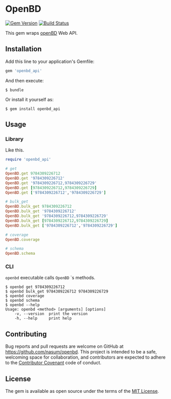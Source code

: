 # OpenBD

[![Gem Version](https://badge.fury.io/rb/openbd_api.svg)](https://badge.fury.io/rb/openbd_api)
[![Build Status](https://travis-ci.org/nasum/openbd.svg?branch=master)](https://travis-ci.org/nasum/openbd)

This gem wraps [openBD](https://openbd.jp/) Web API.

## Installation

Add this line to your application's Gemfile:

```ruby
gem 'openbd_api'
```

And then execute:

    $ bundle

Or install it yourself as:

    $ gem install openbd_api

## Usage

### Library

Like this.

```rb
require 'openbd_api'

# get
OpenBD.get 9784309226712
OpenBD.get '9784309226712'
OpenBD.get '9784309226712,9784309226729'
OpenBD.get [9784309226712,9784309226729]
OpenBD.get ['9784309226712','9784309226729']

# bulk_get
OpenBD.bulk_get 9784309226712
OpenBD.bulk_get '9784309226712'
OpenBD.bulk_get '9784309226712,9784309226729'
OpenBD.bulk_get [9784309226712,9784309226729]
OpenBD.bulk_get ['9784309226712','9784309226729']

# coverage
OpenBD.coverage

# schema
OpenBD.schema
```

### CLI

`openbd` executable calls `OpenBD` `s methods.

```
$ openbd get 9784309226712
$ openbd bulk_get 9784309226712 9784309226729
$ openbd coverage
$ openbd schema
$ openbd --help
Usage: openbd <method> [arguments] [options]
    -v, --version  print the version
    -h, --help     print help
```

## Contributing

Bug reports and pull requests are welcome on GitHub at https://github.com/nasum/openbd. This project is intended to be a safe, welcoming space for collaboration, and contributors are expected to adhere to the [Contributor Covenant](http://contributor-covenant.org) code of conduct.


## License

The gem is available as open source under the terms of the [MIT License](http://opensource.org/licenses/MIT).
